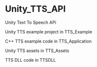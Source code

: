 # Unity_TTS_API
Unity Text To Speech APi

Unity TTS example project in TTS_Example

C++ TTS example code in TTS_Application

Unity TTS assets in TTS_Assets

TTS DLL code in TTSDLL
